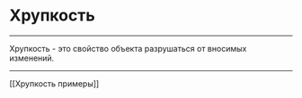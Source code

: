 # Хрупкость

---

Хрупкость - это свойство объекта разрушаться от вносимых изменений.

---

[[Хрупкость примеры]]